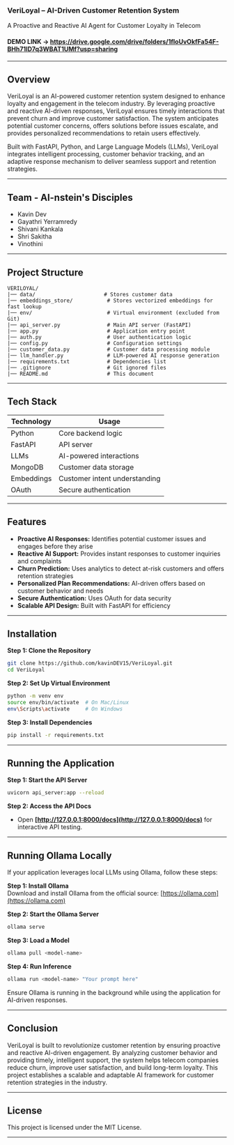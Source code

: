 ### VeriLoyal – AI-Driven Customer Retention System  
A Proactive and Reactive AI Agent for Customer Loyalty in Telecom  

#### DEMO LINK -> https://drive.google.com/drive/folders/1floUvOkfFa54F-BHh71lD7q3WBAT1UMf?usp=sharing

---

## Overview
VeriLoyal is an AI-powered customer retention system designed to enhance loyalty and engagement in the telecom industry. By leveraging proactive and reactive AI-driven responses, VeriLoyal ensures timely interactions that prevent churn and improve customer satisfaction. The system anticipates potential customer concerns, offers solutions before issues escalate, and provides personalized recommendations to retain users effectively.

Built with FastAPI, Python, and Large Language Models (LLMs), VeriLoyal integrates intelligent processing, customer behavior tracking, and an adaptive response mechanism to deliver seamless support and retention strategies.

---

## Team - AI-nstein's Disciples
- Kavin Dev  
- Gayathri Yerramredy  
- Shivani Kankala  
- Shri Sakitha  
- Vinothini  

---

## Project Structure
```
VERILOYAL/
|── data/                      # Stores customer data
|── embeddings_store/           # Stores vectorized embeddings for fast lookup
|── env/                        # Virtual environment (excluded from Git)
|── api_server.py               # Main API server (FastAPI)
|── app.py                      # Application entry point
|── auth.py                     # User authentication logic
|── config.py                   # Configuration settings
|── customer_data.py            # Customer data processing module
|── llm_handler.py              # LLM-powered AI response generation
|── requirements.txt            # Dependencies list
|── .gitignore                  # Git ignored files
|── README.md                   # This document
```

---

## Tech Stack
| Technology  | Usage  |
|------------|--------|
| Python      | Core backend logic |
| FastAPI     | API server |
| LLMs        | AI-powered interactions |
| MongoDB     | Customer data storage |
| Embeddings  | Customer intent understanding |
| OAuth       | Secure authentication |

---

## Features
- **Proactive AI Responses:** Identifies potential customer issues and engages before they arise  
- **Reactive AI Support:** Provides instant responses to customer inquiries and complaints  
- **Churn Prediction:** Uses analytics to detect at-risk customers and offers retention strategies  
- **Personalized Plan Recommendations:** AI-driven offers based on customer behavior and needs  
- **Secure Authentication:** Uses OAuth for data security  
- **Scalable API Design:** Built with FastAPI for efficiency  

---

## Installation
**Step 1: Clone the Repository**
```sh
git clone https://github.com/kavinDEV15/VeriLoyal.git
cd VeriLoyal
```

**Step 2: Set Up Virtual Environment**
```sh
python -m venv env
source env/bin/activate  # On Mac/Linux
env\Scripts\activate     # On Windows
```

**Step 3: Install Dependencies**
```sh
pip install -r requirements.txt
```

---

## Running the Application
**Step 1: Start the API Server**
```sh
uvicorn api_server:app --reload
```
**Step 2: Access the API Docs**
- Open **[http://127.0.0.1:8000/docs](http://127.0.0.1:8000/docs)** for interactive API testing.

---

## Running Ollama Locally
If your application leverages local LLMs using Ollama, follow these steps:

**Step 1: Install Ollama**  
Download and install Ollama from the official source: [https://ollama.com](https://ollama.com)

**Step 2: Start the Ollama Server**
```sh
ollama serve
```

**Step 3: Load a Model**
```sh
ollama pull <model-name>
```

**Step 4: Run Inference**
```sh
ollama run <model-name> "Your prompt here"
```

Ensure Ollama is running in the background while using the application for AI-driven responses.

---

## Conclusion
VeriLoyal is built to revolutionize customer retention by ensuring proactive and reactive AI-driven engagement. By analyzing customer behavior and providing timely, intelligent support, the system helps telecom companies reduce churn, improve user satisfaction, and build long-term loyalty. This project establishes a scalable and adaptable AI framework for customer retention strategies in the industry.

---

## License
This project is licensed under the MIT License.

---

